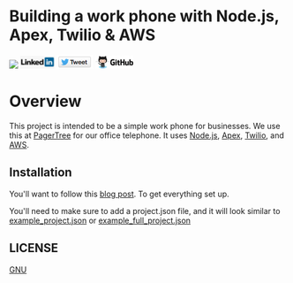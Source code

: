 # Building a work phone with Node.js, Apex, Twilio & AWS

![](https://img.shields.io/badge/license-GNU-blue.svg)
[![LinkedIn](https://raw.githubusercontent.com/USDevOps/mywechat-slack-group/master/images/linkedin.png)](https://www.linkedin.com/in/austin-miller-b2b43b36/) [![Twitter](https://raw.githubusercontent.com/USDevOps/mywechat-slack-group/master/images/twitter.png)](https://twitter.com/armiiller)  [![Github](https://raw.githubusercontent.com/USDevOps/mywechat-slack-group/master/images/github.png)](https://github.com/armiiller)

# Overview

This project is intended to be a simple work phone for businesses. We use this at [PagerTree](https://pagertree.com) for our office telephone. It uses [Node.js](https://nodejs.org/), [Apex](https://github.com/apex/apex), [Twilio](https://www.twilio.com/), and [AWS](https://aws.amazon.com/).

## Installation
You'll want to follow this [blog post](https://medium.com/@armiiller/building-a-work-phone-with-node-js-apex-twilio-aws-6c857492ffd1). To get everything set up.

You'll need to make sure to add a project.json file, and it will look similar to [example_project.json](example_project.json) or [example_full_project.json](example_full_project.json)

## LICENSE
[GNU](LICENSE)
